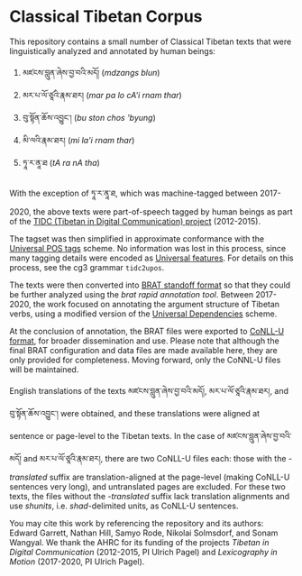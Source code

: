 # Classical Tibetan Corpus
This repository contains a small number of Classical Tibetan texts that were linguistically analyzed and annotated by human beings:

1. མཛངས་བླུན་ཞེས་བྱ་བའི་མདོ། (_mdzangs blun_)
1. མར་པ་ལོ་ཙཱའི་རྣམ་ཐར། (_mar pa lo cA'i rnam thar_)
1. བུ་སྟོན་ཆོས་འབྱུང་། (_bu ston chos 'byung_)
1. མི་ལའི་རྣམ་ཐར། (_mi la'i rnam thar_)
1. ཏཱ་ར་ནཱ་ཐ (_tA ra nA tha_)

With the exception of ཏཱ་ར་ནཱ་ཐ, which was machine-tagged between 2017-2020, the above texts were part-of-speech tagged by human beings as part of the [TIDC (Tibetan in Digital Communication) project](https://www.soas.ac.uk/cia/tibetanstudies/tibetan-in-digital-communications/) (2012-2015).

The tagset was then simplified in approximate conformance with the [Universal POS tags](https://universaldependencies.org/u/pos/all.html) scheme. No information was lost in this process, since many tagging details were encoded as [Universal features](https://universaldependencies.org/u/feat/index.html). For details on this process, see the cg3 grammar ```tidc2upos```.

The texts were then converted into [BRAT standoff format](https://brat.nlplab.org/) so that they could be further analyzed using the _brat rapid annotation tool_. Between 2017-2020, the work focused on annotating the argument structure of Tibetan verbs, using a modified version of the [Universal Dependencies](https://universaldependencies.org/u/dep/all.html) scheme.

At the conclusion of annotation, the BRAT files were exported to [CoNLL-U format](https://universaldependencies.org/format.html), for broader dissemination and use. Please note that although the final BRAT configuration and data files are made available here, they are only provided for completeness. Moving forward, only the CoNNL-U files will be maintained.

English translations of the texts མཛངས་བླུན་ཞེས་བྱ་བའི་མདོ།, མར་པ་ལོ་ཙཱའི་རྣམ་ཐར།, and བུ་སྟོན་ཆོས་འབྱུང་། were obtained, and these translations were aligned at sentence or page-level to the Tibetan texts. In the case of མཛངས་བླུན་ཞེས་བྱ་བའི་མདོ། and མར་པ་ལོ་ཙཱའི་རྣམ་ཐར།, there are two CoNLL-U files each: those with the _-translated_ suffix are translation-aligned at the page-level (making CoNLL-U sentences very long), and untranslated pages are excluded. For these two texts, the files without the _-translated_ suffix lack translation alignments and use _shunits_, i.e. _shad_-delimited units, as CoNLL-U sentences.

You may cite this work by referencing the repository and its authors: Edward Garrett, Nathan Hill, Samyo Rode, Nikolai Solmsdorf, and Sonam Wangyal. We thank the AHRC for its funding of the projects _Tibetan in Digital Communication_ (2012-2015, PI Ulrich Pagel) and _Lexicography in Motion_ (2017-2020, PI Ulrich Pagel).
